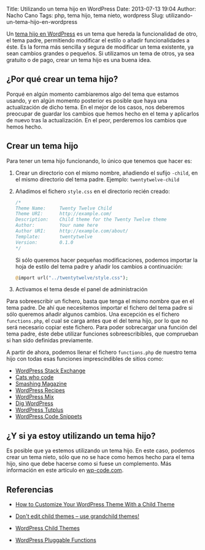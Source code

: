 Title: Utilizando un tema hijo en WordPress
Date: 2013-07-13 19:04
Author: Nacho Cano
Tags: php, tema hijo, tema nieto, wordpress
Slug: utilizando-un-tema-hijo-en-wordpress

Un [tema hijo en WordPress][] es un tema que hereda la funcionalidad de
otro, el tema padre, permitiendo modificar el estilo o añadir
funcionalidades a éste. Es la forma más sencilla y segura de modificar
un tema existente, ya sean cambios grandes o pequeños. Si utilizamos un
tema de otros, ya sea gratuito o de pago, crear un tema hijo es una
buena idea.


¿Por qué crear un tema hijo?
----------------------------

Porqué en algún momento cambiaremos algo del tema que estamos usando, y
en algún momento posterior es posible que haya una actualización de
dicho tema. En el mejor de los casos, nos deberemos preocupar de guardar
los cambios que hemos hecho en el tema y aplicarlos de nuevo tras la
actualización. En el peor, perderemos los cambios que hemos hecho.

Crear un tema hijo
------------------

Para tener un tema hijo funcionando, lo único que tenemos que hacer es:

1.  Crear un directorio con el mismo nombre, añadiendo el sufijo
    `-child`, en el mismo directorio del tema padre. Ejemplo:
    `twentytwelve-child`
2.  Añadimos el fichero `style.css` en el directorio recién creado:

    ```php
    /*
    Theme Name:     Twenty Twelve Child
    Theme URI:      http://example.com/
    Description:    Child theme for the Twenty Twelve theme
    Author:         Your name here
    Author URI:     http://example.com/about/
    Template:       twentytwelve
    Version:        0.1.0
    */
    ```

    Si sólo queremos hacer pequeñas modificaciones, podemos importar la
    hoja de estilo del tema padre y añadir los cambios a continuación:

    ```php
    @import url("../twentytwelve/style.css");
    ```

3.  Activamos el tema desde el panel de administración

Para sobreescribir un fichero, basta que tenga el mismo nombre que en el
tema padre. De ahí que necesitemos importar el fichero del tema padre si
sólo queremos añadir algunos cambios. Una excepción es el fichero
`functions.php`, el cual se carga antes que el del tema hijo, por lo que
no será necesario copiar este fichero. Para poder sobrecargar una
función del tema padre, éste debe utilizar funciones sobreescribibles,
que comprueban si han sido definidas previamente.

A partir de ahora, podemos llenar el fichero `functions.php` de nuestro
tema hijo con todas esas funciones imprescindibles de sitios como:

-   [WordPress Stack Exchange][]
-   [Cats who code][]
-   [Smashing Magazine][]
-   [WordPress Recipes][]
-   [WordPress Mix][]
-   [Dig WordPress][]
-   [WordPress Tutplus][]
-   [WordPress Code Snippets][]

¿Y si ya estoy utilizando un tema hijo?
---------------------------------------

Es posible que ya estemos utilizando un tema hijo. En este caso, podemos
crear un tema nieto, sólo que no se hace como hemos hecho para el tema
hijo, sino que debe hacerse como si fuese un complemento. Más información
en este artículo en [wp-code.com][].

Referencias
-----------

- [How to Customize Your WordPress Theme With a Child Theme][]
- [Don't edit child themes – use grandchild themes!][wp-code.com]
- [WordPress Child Themes][tema hijo en WordPress]
- [WordPress Pluggable Functions][]

  [tema hijo en WordPress]: http://codex.wordpress.org/Child_Themes
    "tema hijo en WordPress"
  [WordPress Stack Exchange]: http://wordpress.stackexchange.com
    "WordPress Stack Exchange"
  [Cats who code]: http://www.catswhocode.com
    "Cats who code"
  [Smashing Magazine]: http://wp.smashingmagazine.com
    "Smashing Magazine"
  [WordPress Recipes]: http://www.wprecipes.com
    "WordPress Recipes"
  [WordPress Mix]: http://wp-mix.com
    "WordPress Mix"
  [Dig WordPress]: http://digwp.com
    "Dig WordPress"
  [WordPress Tutplus]: http://wp.tutsplus.com/
    "WordPress Tutplus"
  [WordPress Code Snippets]: http://www.wp-code.com/
    "WordPress Code Snippets"
  [wp-code.com]: http://www.wp-code.com/wordpress-snippets/wordpress-grandchildren-themes/
    "wp-code.com"
  [How to Customize Your WordPress Theme With a Child Theme]: http://wp.tutsplus.com/wordpress-2/how-to-customize-your-wordpress-theme-with-a-child-theme/
    "How to Customize Your WordPress Theme With a Child Theme"
  [WordPress Pluggable Functions]: http://codex.wordpress.org/Pluggable_Functions
    "WordPress Pluggable Functions"
